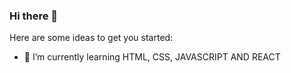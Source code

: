 ### Hi there 👋

Here are some ideas to get you started:

- 🌱 I’m currently learning HTML, CSS, JAVASCRIPT AND REACT
